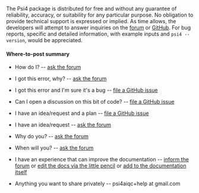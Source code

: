 The Psi4 package is distributed for free and without any
guarantee of reliability, accuracy, or suitability for any
particular purpose. No obligation to provide technical support is
expressed or implied. As time allows, the developers will attempt
to answer inquiries on the [forum](http://forum.psicode.org>) or
[GitHub](https://github.com/psi4/psi4/issues/new). For bug reports,
specific and detailed information, with example inputs and `psi4
--version`, would be appreciated.

#### Where-to-post summary

* How do I? -- [ask the forum](http://forum.psicode.org)

* I got this error, why? -- [ask the forum](http://forum.psicode.org)

* I got this error and I'm sure it's a bug -- [file a GitHub issue](https://github.com/psi4/psi4/issues/new)

* Can I open a discussion on this bit of code? -- [file a GitHub issue](https://github.com/psi4/psi4/issues/new)

* I have an idea/request and a plan -- [file a GitHub issue](https://github.com/psi4/psi4/issues/new)

* I have an idea/request -- [ask the forum](http://forum.psicode.org)

* Why do you? -- [ask the forum](http://forum.psicode.org)

* When will you? -- [ask the forum](http://forum.psicode.org)

* I have an experience that can improve the documentation -- [inform the forum](http://forum.psicode.org) or [edit the docs via the little pencil](http://psicode.org/psi4manual/master/index.html) or [add to the documentation itself](doc/sphinxman/source)

* Anything you want to share privately -- psi4aiqc+help at gmail.com

